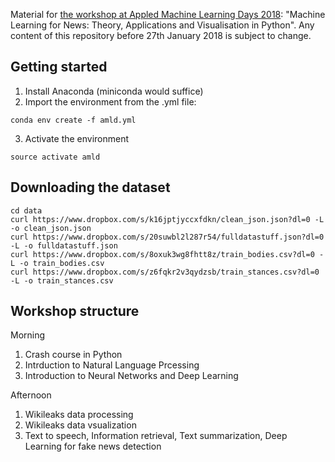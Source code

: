 Material for [the workshop at Appled Machine Learning Days 2018](https://www.appliedmldays.org/workshop_sessions/machine-learning-for-news-theory-applications-and-visualisation-in-python): "Machine Learning for News: Theory, Applications and Visualisation in Python". Any content of this repository before 27th January 2018 is subject to change.

## Getting started

1. Install Anaconda (miniconda would suffice)
2. Import the environment from the .yml file:

~~~
conda env create -f amld.yml
~~~

3. Activate the environment
~~~
source activate amld
~~~


## Downloading the dataset
~~~
cd data
curl https://www.dropbox.com/s/k16jptjyccxfdkn/clean_json.json?dl=0 -L -o clean_json.json
curl https://www.dropbox.com/s/20suwbl2l287r54/fulldatastuff.json?dl=0 -L -o fulldatastuff.json
curl https://www.dropbox.com/s/8oxuk3wg8fhtt8z/train_bodies.csv?dl=0 -L -o train_bodies.csv
curl https://www.dropbox.com/s/z6fqkr2v3qydzsb/train_stances.csv?dl=0 -L -o train_stances.csv
~~~

## Workshop structure 

Morning
1. Crash course in Python
2. Intrduction to Natural Language Prcessing
3. Introduction to Neural Networks and Deep Learning

Afternoon
1. Wikileaks data processing
2. Wikileaks data vsualization
3. Text to speech, Information retrieval, Text summarization, Deep Learning for fake news detection
